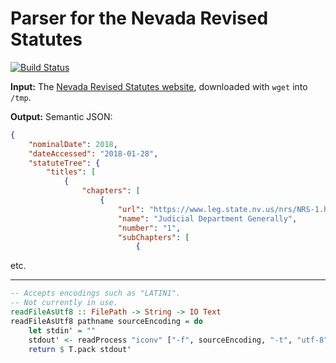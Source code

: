 Parser for the Nevada Revised Statutes 
======================================

[![Build Status](https://travis-ci.org/public-law/nevada-revised-statutes-parser.svg?branch=master)](https://travis-ci.org/public-law/nevada-revised-statutes-parser)

**Input:** The [Nevada Revised Statutes website](https://www.leg.state.nv.us/NRS/), downloaded with `wget` into `/tmp`.

**Output:** Semantic JSON:

```json
{
    "nominalDate": 2018,
    "dateAccessed": "2018-01-28",
    "statuteTree": {
        "titles": [
            {
                "chapters": [
                    {
                        "url": "https://www.leg.state.nv.us/nrs/NRS-1.html",
                        "name": "Judicial Department Generally",
                        "number": "1",
                        "subChapters": [
                            {
```

etc.

----

```haskell
-- Accepts encodings such as "LATIN1".
-- Not currently in use.
readFileAsUtf8 :: FilePath -> String -> IO Text
readFileAsUtf8 pathname sourceEncoding = do
    let stdin' = ""
    stdout' <- readProcess "iconv" ["-f", sourceEncoding, "-t", "utf-8", pathname] stdin'
    return $ T.pack stdout'
```